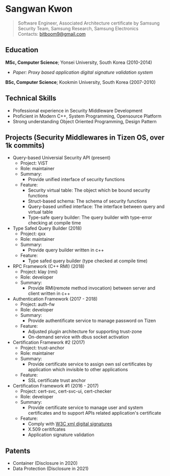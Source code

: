 # Sangwan Kwon
> Software Engineer, Associated Architecture certificate by Samsung  
> Security Team, Samsung Research, Samsung Electronics  
> Contacts: bitboom9@gmail.com  

## Education
**MSc, Computer Science**; Yonsei University, South Korea (2010-2014)
- *Paper: Proxy based application digital signature validation system*  

**BSc, Computer Science**; Kookmin University, South Korea (2007-2010)

## Technical Skills
- Professional experience in Security Middleware Development
- Proficient in Modern C++, System Programming, Opensource Platform
- Strong understanding Object Oriented Programming, Design Pattern

## Projects (Security Middlewares in Tizen OS, over 1k commits)
- Query-based Universial Security API (present)
  - Project: ViST
  - Role: maintainer
  - Summary:
      - Provide unified interface of security functions
  - Feature:
      - Security virtual table: The object which be bound security functions
      - Struct-based schema: The schema of security functions
      - Query-based unified interface: The interface between query and virtual table
      - Type-safe query builder: The query builder with type-error checking at compile time
- Type Safed Query Builder (2018)
  - Project: qxx
  - Role: maintainer
  - Summary:
      - Provide query builder written in c++
  - Feature:
      - Type safed query builder (type checked at compile time)
- RPC Framework (C++ RMI) (2018)
  - Project: klay (rmi)
  - Role: developer
  - Summary:
      - Provide RMI(remote method invocation) between server and client written in c++
- Authentication Framework (2017 - 2018)
   - Project: auth-fw
   - Role: developer
   - Summary:
      - Provide authentificate service to manage password on Tizen
   - Feature:
      - Adjusted plugin architecture for supporting trust-zone
      - On-demand service with dbus socket activation
- Certification Framework #2 (2017)
   - Project: trust-anchor
   - Role: maintainer
   - Summary:
      - Provide certificate service to assign own ssl certificates by application which invisible to other applications
   - Feature:
      - SSL certificate trust anchor
- Certification Framework #1 (2016 - 2017)
   - Project: cert-svc, cert-svc-ui, cert-checker
   - Role: developer
   - Summary:
      - Provide certificate service to manage user and system certificates and to support APIs related application's certificate
   - Feature:
      - Comply with [W3C xml digital signatures](https://www.w3.org/TR/widgets-digsig/)
      - X.509 ceritifcates
      - Application signature validation

## Patents
- Container (Disclosure in 2020)
- Data Protection (Disclosure in 2021)
